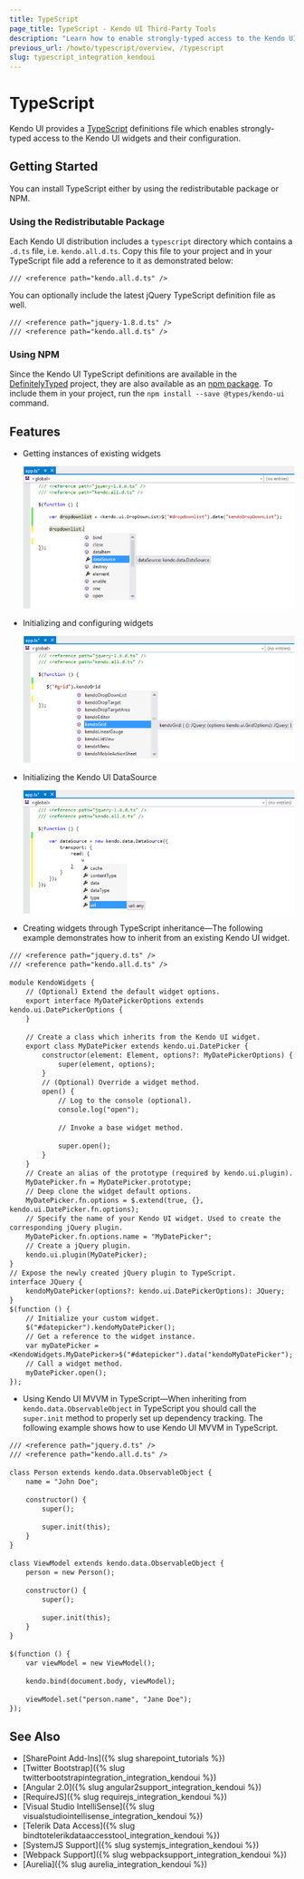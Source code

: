 ```yaml
---
title: TypeScript
page_title: TypeScript - Kendo UI Third-Party Tools
description: "Learn how to enable strongly-typed access to the Kendo UI widgets and their configuration."
previous_url: /howto/typescript/overview, /typescript
slug: typescript_integration_kendoui
---
```


# TypeScript

Kendo UI provides a [TypeScript](http://www.typescriptlang.org/) definitions file which enables strongly-typed access to the Kendo UI widgets and their configuration.

## Getting Started

You can install TypeScript either by using the redistributable package or NPM.

### Using the Redistributable Package

Each Kendo UI distribution includes a `typescript` directory which contains a `.d.ts` file, i.e. `kendo.all.d.ts`. Copy this file to your project and in your TypeScript file add a reference to it as demonstrated below:

    /// <reference path="kendo.all.d.ts" />

You can optionally include the latest jQuery TypeScript definition file as well.

    /// <reference path="jquery-1.8.d.ts" />
    /// <reference path="kendo.all.d.ts" />

### Using NPM

Since the Kendo UI TypeScript definitions are available in the [DefinitelyTyped](http://definitelytyped.org/) project, they are also available as an [npm package](https://www.npmjs.com/package/@types/kendo-ui). To include them in your project, run the `npm install --save @types/kendo-ui` command.

## Features

* Getting instances of existing widgets

    ![Kendo UI for jQuery Getting an instance of an existing Kendo UI widget](../images/get-instance.png)

* Initializing and configuring widgets

    ![Kendo UI for jQuery All Kendo UI widgets](../images/all-widgets.png)

* Initializing the Kendo UI DataSource

    ![Kendo UI for jQuery Initializing a Kendo UI DataSource](../images/datasource.png)

* Creating widgets through TypeScript inheritance&mdash;The following example demonstrates how to inherit from an existing Kendo UI widget.

```
/// <reference path="jquery.d.ts" />
/// <reference path="kendo.all.d.ts" />

module KendoWidgets {
    // (Optional) Extend the default widget options.
    export interface MyDatePickerOptions extends kendo.ui.DatePickerOptions {
    }

    // Create a class which inherits from the Kendo UI widget.
    export class MyDatePicker extends kendo.ui.DatePicker {
        constructor(element: Element, options?: MyDatePickerOptions) {
            super(element, options);
        }
        // (Optional) Override a widget method.
        open() {
            // Log to the console (optional).
            console.log("open");

            // Invoke a base widget method.

            super.open();
        }
    }
    // Create an alias of the prototype (required by kendo.ui.plugin).
    MyDatePicker.fn = MyDatePicker.prototype;
    // Deep clone the widget default options.
    MyDatePicker.fn.options = $.extend(true, {}, kendo.ui.DatePicker.fn.options);
    // Specify the name of your Kendo UI widget. Used to create the corresponding jQuery plugin.
    MyDatePicker.fn.options.name = "MyDatePicker";
    // Create a jQuery plugin.
    kendo.ui.plugin(MyDatePicker);
}
// Expose the newly created jQuery plugin to TypeScript.
interface JQuery {
    kendoMyDatePicker(options?: kendo.ui.DatePickerOptions): JQuery;
}
$(function () {
    // Initialize your custom widget.
    $("#datepicker").kendoMyDatePicker();
    // Get a reference to the widget instance.
    var myDatePicker = <KendoWidgets.MyDatePicker>$("#datepicker").data("kendoMyDatePicker");
    // Call a widget method.
    myDatePicker.open();
});
```

* Using Kendo UI MVVM in TypeScript&mdash;When inheriting from `kendo.data.ObservableObject` in TypeScript you should call the `super.init` method to properly set up dependency tracking. The following example shows how to use Kendo UI MVVM in TypeScript.

```
/// <reference path="jquery.d.ts" />
/// <reference path="kendo.all.d.ts" />

class Person extends kendo.data.ObservableObject {
    name = "John Doe";

    constructor() {
        super();

        super.init(this);
    }
}

class ViewModel extends kendo.data.ObservableObject {
    person = new Person();

    constructor() {
        super();

        super.init(this);
    }
}

$(function () {
    var viewModel = new ViewModel();

    kendo.bind(document.body, viewModel);

    viewModel.set("person.name", "Jane Doe");
});
```

## See Also

* [SharePoint Add-Ins]({% slug sharepoint_tutorials %})
* [Twitter Bootstrap]({% slug twitterbootstrapintegration_integration_kendoui %})
* [Angular 2.0]({% slug angular2support_integration_kendoui %})
* [RequireJS]({% slug requirejs_integration_kendoui %})
* [Visual Studio IntelliSense]({% slug visualstudiointellisense_integration_kendoui %})
* [Telerik Data Access]({% slug bindtotelerikdataaccesstool_integration_kendoui %})
* [SystemJS Support]({% slug systemjs_integration_kendoui %})
* [Webpack Support]({% slug webpacksupport_integration_kendoui %})
* [Aurelia]({% slug aurelia_integration_kendoui %})
